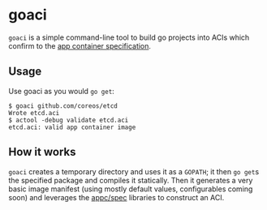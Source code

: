 # goaci

`goaci` is a simple command-line tool to build go projects into ACIs which confirm to the [app container specification][appc-spec].

[appc-spec]: https://github.com/appc/spec

## Usage

Use goaci as you would `go get`:

	$ goaci github.com/coreos/etcd
	Wrote etcd.aci
	$ actool -debug validate etcd.aci
	etcd.aci: valid app container image

## How it works

`goaci` creates a temporary directory and uses it as a `GOPATH`; it then `go get`s the specified package and compiles it statically.
Then it generates a very basic image manifest (using mostly default values, configurables coming soon) and leverages the [appc/spec](https://github.com/appc/spec) libraries to construct an ACI.
